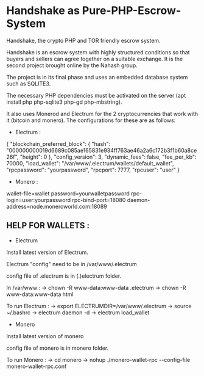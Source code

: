 # Handshake as Pure-PHP-Escrow-System

Handshake, the crypto PHP and TOR friendly escrow system.

Handshake is an escrow system with highly structured conditions so that buyers and sellers can agree together on a suitable exchange. It is the second project brought online by the Nahash group.

The project is in its final phase and uses an embedded database system such as SQLITE3.

The necessary PHP dependencies must be activated on the server (apt install php php-sqlite3 php-gd php-mbstring).

It also uses Monerod and Electrum for the 2 cryptocurrencies that work with it (bitcoin and monero). The configurations for these are as follows:

- Electrum : 

{
    "blockchain_preferred_block": {
        "hash": "000000000019d6689c085ae165831e934ff763ae46a2a6c172b3f1b60a8ce26f",
        "height": 0
    },
    "config_version": 3,
    "dynamic_fees": false,
    "fee_per_kb": 70000,
    "load_wallet": "/var/www/.electrum/wallets/default_wallet",
    "rpcpassword": "yourpassword",
    "rpcport": 7777,
    "rpcuser": "user"
}

- Monero :

wallet-file=wallet
password=yourwalletpassword
rpc-login=user:yourpassword
rpc-bind-port=18080
daemon-address=node.moneroworld.com:18089

## HELP FOR WALLETS : 

- Electrum

Install latest version of Electrum.

Electrum "config" need to be in /var/www/.electrum 

config file of .electrum is in (.)electrum folder.

In /var/www :
-> chown -R www-data:www-data .electrum
-> chown -R www-data:www-data html

To run Electrum :
-> export ELECTRUMDIR=/var/www/.electrum
-> source ~/.bashrc
-> electrum daemon -d
-> electrum load_wallet

- Monero

Install latest version of monero

config file of monero is in monero folder.

To run Monero :
-> cd monero
-> nohup ./monero-wallet-rpc --config-file monero-wallet-rpc.conf

